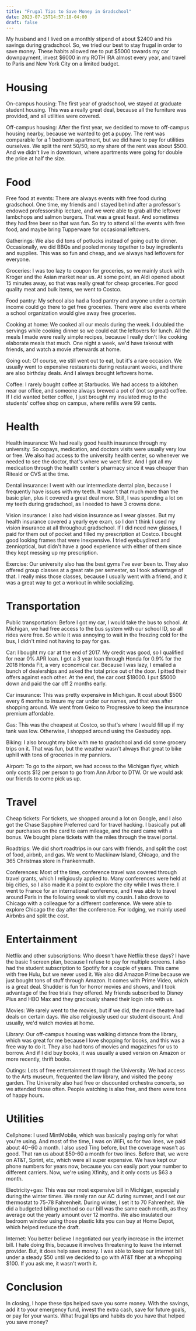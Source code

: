 ```yaml
---
title: "Frugal Tips to Save Money in Gradschool"
date: 2023-07-15T14:57:18-04:00
draft: false
---
```


My husband and I lived on a monthly stipend of about $2400 and his savings during gradschool. So, we tried our best to stay frugal in order to save money. These habits allowed me to put $5000 towards my car downpayment, invest $6000 in my ROTH IRA almost every year, and travel to Paris and New York City on a limited budget.

# Housing

On-campus housing: The first year of gradschool, we stayed at graduate student housing. This was a really great deal, because all the furniture was provided, and all utilities were covered.

Off-campus housing: After the first year, we decided to move to off-campus housing nearby, because we wanted to get a puppy. The rent was comparable for a 1 bedroom apartment, but we did have to pay for utilities ourselves. We split the rent 50/50, so my share of the rent was about $500. And we didn't live in downtown, where apartments were going for double the price at half the size.

# Food

Free food at events: There are always events with free food during gradschool. One time, my friends and I stayed behind after a professor's endowed professorship lecture, and we were able to grab all the leftover lambchops and salmon burgers. That was a great feast. And sometimes they had free beer so that was fun. So try to attend all the events with free food, and maybe bring Tupperware for occasional leftovers.

Gatherings: We also did tons of potlucks instead of going out to dinner. Occasionally, we did BBQs and pooled money together to buy ingredients and supplies. This was so fun and cheap, and we always had leftovers for everyone.

Groceries: I was too lazy to coupon for groceries, so we mainly stuck with Kroger and the Asian market near us. At some point, an Aldi opened about 15 minutes away, so that was really great for cheap groceries. For good quality meat and bulk items, we went to Costco.

Food pantry: My school also had a food pantry and anyone under a certain income could go there to get free groceries. There were also events where a school organization would give away free groceries.

Cooking at home: We cooked all our meals during the week. I doubled the servings while cooking dinner so we could eat the leftovers for lunch. All the meals I made were really simple recipes, because I really don't like cooking elaborate meals that much. One night a week, we'd have takeout with friends, and watch a movie afterwards at home.

Going out: Of course, we still went out to eat, but it's a rare occasion. We usually went to expensive restaurants during restaurant weeks, and there are also birthday deals. And I always brought leftovers home.

Coffee: I rarely bought coffee at Starbucks. We had access to a kitchen near our office, and someone always brewed a pot of (not so great) coffee. If I did wanted better coffee, I just brought my insulated mug to the students' coffee shop on campus, where refills were 99 cents.

# Health

Health insurance: We had really good health insurance through my university. So copays, medication, and doctors visits were usually very low or free. We also had access to the university health center, so whenever we needed to see the doctor, that's where we went first. And I got all my medication through the health center's pharmacy since it was cheaper than Riteaid or CVS at the time.

Dental insurance: I went with our intermediate dental plan, because I frequently have issues with my teeth. It wasn't that much more than the basic plan, plus it covered a great deal more. Still, I was spending a lot on my teeth during gradschool, as I needed to have 3 crowns done.

Vision insurance: I also had vision insurance as I wear glasses. But my health insurance covered a yearly eye exam, so I don't think I used my vision insurance at all throughout gradschool. If I did need new glasses, I paid for them out of pocket and filled my prescription at Costco. I bought good looking frames that were inexpensive. I tried eyebuydirect and zennioptical, but didn't have a good experience with either of them since they kept messing up my prescription.

Exercise: Our university also has the best gyms I've ever been to. They also offered group classes at a great rate per semester, so I took advantage of that. I really miss those classes, because I usually went with a friend, and it was a great way to get a workout in while socializing.

# Transportation

Public transportation: Before I got my car, I would take the bus to school. At Michigan, we had free access to the bus system with our school ID, so all rides were free. So while it was annoying to wait in the freezing cold for the bus, I didn't mind not having to pay for gas.

Car: I bought my car at the end of 2017. My credit was good, so I qualified for near 0% APR loan. I got a 3 year loan through Honda for 0.9% for the 2018 Honda Fit, a very economical car. Because I was lazy, I emailed a bunch of dealerships and asked the total price out of the door. I pitted their offers against each other. At the end, the car cost $18000. I put $5000 down and paid the car off 2 months early.

Car insurance: This was pretty expensive in Michigan. It cost about $500 every 6 months to insure my car under our names, and that was after shopping around. We went from Geico to Progressive to keep the insurance premium affordable.

Gas: This was the cheapest at Costco, so that's where I would fill up if my tank was low. Otherwise, I shopped around using the Gasbuddy app.

Biking: I also brought my bike with me to gradschool and did some grocery trips on it. That was fun, but the weather wasn't always that great to bike uphill with tons of groceries in my panniers.

Airport: To go to the airport, we had access to the Michigan flyer, which only costs $12 per person to go from Ann Arbor to DTW. Or we would ask our friends to come pick us up.

# Travel

Cheap tickets: For tickets, we shopped around a lot on Google, and I also got the Chase Sapphire Preferred card for travel hacking. I basically put all our purchases on the card to earn mileage, and the card came with a bonus. We bought plane tickets with the miles through the travel portal.

Roadtrips: We did short roadtrips in our cars with friends, and split the cost of food, airbnb, and gas. We went to Mackinaw Island, Chicago, and the 365 Christmas store in Frankenmuth.

Conferences: Most of the time, conference travel was covered through travel grants, which I religiously applied to. Many conferences were held at big cities, so I also made it a point to explore the city while I was there. I went to France for an international conference, and I was able to travel around Paris in the following week to visit my cousin. I also drove to Chicago with a colleague for a different conference. We were able to explore Chicago the day after the conference. For lodging, we mainly used Airbnbs and split the cost.

# Entertainment

Netflix and other subscriptions: Who doesn't have Netflix these days? I have the basic 1 screen plan, because I refuse to pay for multiple screens. I also had the student subscription to Spotify for a couple of years. This came with free Hulu, but we never used it. We also did Amazon Prime because we just bought tons of stuff through Amazon. It comes with Prime Video, which is a great deal. Shudder is fun for horror movies and shows, and I took advantage of the free trials they offered. My friends subscribed to Disney Plus and HBO Max and they graciously shared their login info with us.

Movies: We rarely went to the movies, but if we did, the movie theatre had deals on certain days. We also religiously used our student discount. And usually, we'd watch movies at home.

Library: Our off-campus housing was walking distance from the library, which was great for me because I love shopping for books, and this was a free way to do it. They also had tons of movies and magazines for us to borrow. And if I did buy books, it was usually a used version on Amazon or more recently, thrift books.

Outings: Lots of free entertainment through the University. We had access to the Arts museum, frequented the law library, and visited the peony garden. The University also had free or discounted orchestra concerts, so we attended those often. People watching is also free, and there were tons of happy hours.

# Utilities

Cellphone: I used MintMobile, which was basically paying only for what you're using. And most of the time, I was on WiFi, so for two lines, we paid about $40-$60 a month. I also used Ting before, but the coverage wasn't as good. That ran us about $50-60 a month for two lines. Before that, we were on AT&T, Sprint, etc, which were all super expensive. We have kept our phone numbers for years now, because you can easily port your number to different carriers. Now, we're using Xfinity, and it only costs us $63 a month.

Electricity+gas: This was our most expensive bill in Michigan, especially during the winter times. We rarely ran our AC during summer, and I set our thermostat to 75-78 Fahrenheit. During winter, I set it to 70 Fahrenheit. We did a budgeted billing method so our bill was the same each month, as they average out the yearly amount over 12 months. We also insulated our bedroom window using those plastic kits you can buy at Home Depot, which helped reduce the draft.

Internet: You better believe I negotiated our yearly increase in the internet bill. I hate doing this, because it involves threatening to leave the internet provider. But, it does help save money. I was able to keep our internet bill under a steady $50 until we decided to go with AT&T fiber at a whopping $100. If you ask me, it wasn't worth it.

# Conclusion

In closing, I hope these tips helped save you some money. With the savings, add it to your emergency fund, invest the extra cash, save for future goals, or pay for your wants. What frugal tips and habits do you have that helped you save money?

